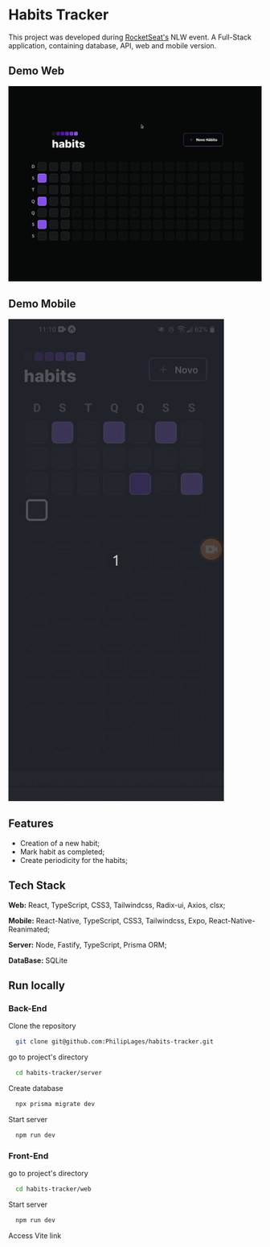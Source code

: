 
# Habits Tracker

This project was developed during [RocketSeat's](https://www.rocketseat.com.br/) NLW event. A Full-Stack application, containing database, API, web and mobile version.



## Demo Web

<img src='web/src/images/habits-tracker.gif' alt='app demo'>

## Demo Mobile

<img src='mobile/src/images/mobile.gif' alt='app demo'>

## Features

- Creation of a new habit;
- Mark habit as completed;
- Create periodicity for the habits;

## Tech Stack

**Web:** React, TypeScript, CSS3, Tailwindcss, Radix-ui, Axios, clsx;

**Mobile:** React-Native, TypeScript, CSS3, Tailwindcss, Expo, React-Native-Reanimated;

**Server:** Node, Fastify, TypeScript, Prisma ORM;

**DataBase:** SQLite

## Run locally

### Back-End

Clone the repository

```bash
  git clone git@github.com:PhilipLages/habits-tracker.git
```

go to project's directory

```bash
  cd habits-tracker/server
```

Create database

```bash
  npx prisma migrate dev
```

Start server

```bash
  npm run dev
```
### Front-End

go to project's directory

```bash
  cd habits-tracker/web
```

Start server

```bash
  npm run dev
```
Access Vite link
